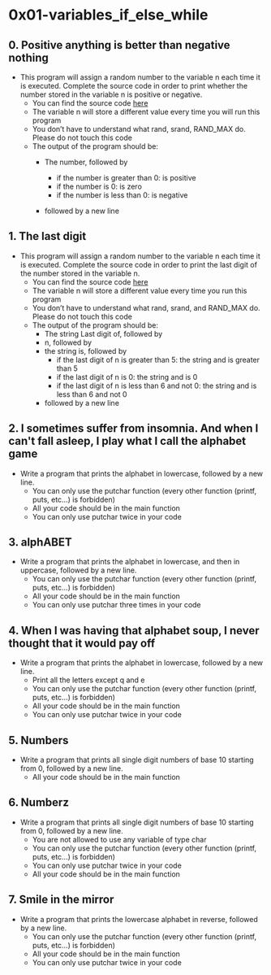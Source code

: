 # 0x01-variables_if_else_while

## 0. Positive anything is better than negative nothing
* This program will assign a random number to the variable n each time it is executed. Complete the source code in order to print whether the number stored in the variable n is positive or negative.
	* You can find the source code [here](https://github.com/alx-tools/0x01.c/blob/master/0-positive_or_negative_c)
	* The variable n will store a different value every time you will run this program
	* You don’t have to understand what rand, srand, RAND_MAX do. Please do not touch this code
	* The output of the program should be:
		* The number, followed by
			* if the number is greater than 0: is positive
			* if the number is 0: is zero
			* if the number is less than 0: is negative

		* followed by a new line

## 1. The last digit
* This program will assign a random number to the variable n each time it is executed. Complete the source code in order to print the last digit of the number stored in the variable n.
	* You can find the source code [here](https://github.com/alx-tools/0x01.c/blob/master/1-last_digit_c)
	* The variable n will store a different value every time you run this program
	* You don’t have to understand what rand, srand, and RAND_MAX do. Please do not touch this code
	* The output of the program should be:
		* The string Last digit of, followed by
		* n, followed by
		* the string is, followed by
			* if the last digit of n is greater than 5: the string and is greater than 5
			* if the last digit of n is 0: the string and is 0
			* if the last digit of n is less than 6 and not 0: the string and is less than 6 and not 0
		* followed by a new line

## 2. I sometimes suffer from insomnia. And when I can't fall asleep, I play what I call the alphabet game
* Write a program that prints the alphabet in lowercase, followed by a new line.
	* You can only use the putchar function (every other function (printf, puts, etc…) is forbidden)
	* All your code should be in the main function
	* You can only use putchar twice in your code

## 3. alphABET
* Write a program that prints the alphabet in lowercase, and then in uppercase, followed by a new line.
	* You can only use the putchar function (every other function (printf, puts, etc…) is forbidden)
	* All your code should be in the main function
	* You can only use putchar three times in your code

## 4. When I was having that alphabet soup, I never thought that it would pay off
* Write a program that prints the alphabet in lowercase, followed by a new line.
	* Print all the letters except q and e
	* You can only use the putchar function (every other function (printf, puts, etc…) is forbidden)
	* All your code should be in the main function
	* You can only use putchar twice in your code

## 5. Numbers
* Write a program that prints all single digit numbers of base 10 starting from 0, followed by a new line.
	* All your code should be in the main function

## 6. Numberz
* Write a program that prints all single digit numbers of base 10 starting from 0, followed by a new line.
	* You are not allowed to use any variable of type char
	* You can only use the putchar function (every other function (printf, puts, etc…) is forbidden)
	* You can only use putchar twice in your code
	* All your code should be in the main function

## 7. Smile in the mirror
* Write a program that prints the lowercase alphabet in reverse, followed by a new line.
	* You can only use the putchar function (every other function (printf, puts, etc…) is forbidden)
	* All your code should be in the main function
	* You can only use putchar twice in your code
